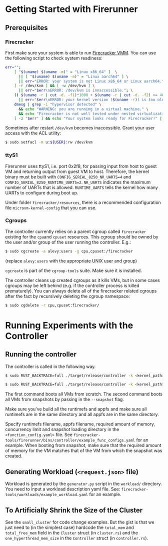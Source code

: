 # Getting Started with Firerunner
## Prerequisites
### Firecracker
First make sure your system is able to run [Firecracker VMM](https://github.com/firecracker-microvm/firecracker/blob/master/docs/getting-started.md). You can use the following script to check system readiness:

```bash
err="";
    [ "$(uname) $(uname -m)" = "Linux x86_64" ]  \
      || [ "$(uname) $(uname -m)" = "Linux aarch64" ] \
      || err="ERROR: your system is not Linux x86_64 or Linux aarch64."; \
    [ -r /dev/kvm ] && [ -w /dev/kvm ] \
      || err="$err\nERROR: /dev/kvm is innaccessible."; \
    (( $(uname -r | cut -d. -f1)*1000 + $(uname -r | cut -d. -f2) >= 4014 )) \
      || err="$err\nERROR: your kernel version ($(uname -r)) is too old."; \
    dmesg | grep -i "hypervisor detected" \
      && echo "WARNING: you are running in a virtual machine." \
      && echo "Firecracker is not well tested under nested virtualization."; \
    [ -z "$err" ] && echo "Your system looks ready for Firecracker!" || echo -e "$err"
```

Sometimes after restart `/dev/kvm` becomes inaccessible. Grant your user access with the ACL utility:

```bash
$ sudo setfacl -m u:${USER}:rw /dev/kvm
```

### ttyS1

Firerunner uses ttyS1, i.e. port 0x2f8, for passing input from host to guest VM and returning output from guest VM to host. Therefore, the kernel binary must be built with `CONFIG_SERIAL_8250_NR_UARTS=4` and `CONFIG_SERIAL_8250_RUNTIME_UARTS=2`. `NR_UARTS` indicates the maximum number of UARTs that is allowed. `RUNTIME_UARTS` tells the kernel how many UARTs to configure during boot up.

Under folder `firecracker/resources`, there is a recommended configuration file `microvm-kernel-config` that you can use.

### Cgroups

The controller currently relies on a parent cgroup called `firecracker` existing for the `cpu`and `cpuset` resources. This cgroup should be owned by the user and/or group of the user running the controller. E.g.:

```bash
$ sudo cgcreate -a alevy:users -g cpu,cpuset:/firecracker
```

(replace `alevy:users` with the appropriate UNIX user and group)

`cgcreate` is part of the `cgroup-tools` suite. Make sure it is installed.

The controller cleans up created cgroups as it kills VMs, but in some cases cgroups may be left behind (e.g. if the controller process is killed prematurely). You can always delete all of the firecracker related cgroups after the fact by recursively deleting the cgroup namespace:

```bash
$ sudo cgdelete -r cpu,cpuset:firecracker/
```

# Running Experiments with the Controller

## Running the controller
The controller is called in the following way.
```bash
$ sudo RUST_BACKTRACE=full ./target/release/controller -k <kernel_path> --runtimefs_dir <runtime_path> --appfs_dir <appfs_path> -f <function_config.yaml> --requests <request.json> > example.log
```
```bash
$ sudo RUST_BACKTRACE=full ./target/release/controller -k <kernel_path> --runtimefs_dir <runtime_path> --appfs_dir <appfs_path> -f <function_config.yaml> --requests <request.json> --snapshot > example-snapshot.log
```
The first command boots all VMs from scratch. The second command boots all VMs from snapshots by
passing in the `--snapshot` flag.

Make sure you've build all the runtimefs and appfs and make sure all runtimefs are in the
same directory and all appfs are in the same directory.

Specify runtimefs filename, appfs filename, required amount of memory, concurrency limit and
snapshot loading directory in the `<function_config.yaml>` file.
See `firecracker-tools/firerunner/bins/controller/example_func_configs.yaml` for an example.
When booting from snapshot, make sure that the required amount of memory for the VM matches
that of the VM from which the snapshot was created.

## Generating Workload (`<request.json>` file)
Workload is generated by the `generator.py` script in the `workload/` directory.
You need to input a workload description yaml file.
See: `firecracker-tools/workloads/example_workload.yaml` for an example.

## To Artificially Shrink the Size of the Cluster
See the `small_cluster` for code change examples. But the gist is that we just need to
(in the simplest case) hardcode the `total_mem` and `total_free_mem` field in the `Cluster`
struct (in `cluster.rs`) and the `one_hyperthread_mem_size` in the `Controller` struct
(in `controller.rs`).

